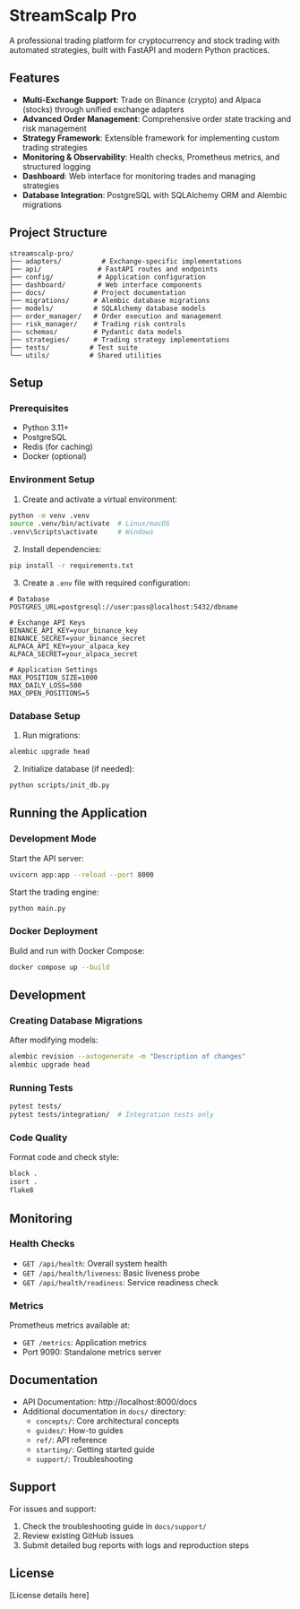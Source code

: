 # StreamScalp Pro

A professional trading platform for cryptocurrency and stock trading with automated strategies, built with FastAPI and modern Python practices.

## Features

- **Multi-Exchange Support**: Trade on Binance (crypto) and Alpaca (stocks) through unified exchange adapters
- **Advanced Order Management**: Comprehensive order state tracking and risk management
- **Strategy Framework**: Extensible framework for implementing custom trading strategies
- **Monitoring & Observability**: Health checks, Prometheus metrics, and structured logging
- **Dashboard**: Web interface for monitoring trades and managing strategies
- **Database Integration**: PostgreSQL with SQLAlchemy ORM and Alembic migrations

## Project Structure

```
streamscalp-pro/
├── adapters/          # Exchange-specific implementations
├── api/              # FastAPI routes and endpoints
├── config/           # Application configuration
├── dashboard/        # Web interface components
├── docs/            # Project documentation
├── migrations/      # Alembic database migrations
├── models/          # SQLAlchemy database models
├── order_manager/   # Order execution and management
├── risk_manager/    # Trading risk controls
├── schemas/         # Pydantic data models
├── strategies/      # Trading strategy implementations
├── tests/          # Test suite
└── utils/          # Shared utilities
```

## Setup

### Prerequisites

- Python 3.11+
- PostgreSQL
- Redis (for caching)
- Docker (optional)

### Environment Setup

1. Create and activate a virtual environment:
```bash
python -m venv .venv
source .venv/bin/activate  # Linux/macOS
.venv\Scripts\activate     # Windows
```

2. Install dependencies:
```bash
pip install -r requirements.txt
```

3. Create a `.env` file with required configuration:
```env
# Database
POSTGRES_URL=postgresql://user:pass@localhost:5432/dbname

# Exchange API Keys
BINANCE_API_KEY=your_binance_key
BINANCE_SECRET=your_binance_secret
ALPACA_API_KEY=your_alpaca_key
ALPACA_SECRET=your_alpaca_secret

# Application Settings
MAX_POSITION_SIZE=1000
MAX_DAILY_LOSS=500
MAX_OPEN_POSITIONS=5
```

### Database Setup

1. Run migrations:
```bash
alembic upgrade head
```

2. Initialize database (if needed):
```bash
python scripts/init_db.py
```

## Running the Application

### Development Mode

Start the API server:
```bash
uvicorn app:app --reload --port 8000
```

Start the trading engine:
```bash
python main.py
```

### Docker Deployment

Build and run with Docker Compose:
```bash
docker compose up --build
```

## Development

### Creating Database Migrations

After modifying models:
```bash
alembic revision --autogenerate -m "Description of changes"
alembic upgrade head
```

### Running Tests

```bash
pytest tests/
pytest tests/integration/  # Integration tests only
```

### Code Quality

Format code and check style:
```bash
black .
isort .
flake8
```

## Monitoring

### Health Checks

- `GET /api/health`: Overall system health
- `GET /api/health/liveness`: Basic liveness probe
- `GET /api/health/readiness`: Service readiness check

### Metrics

Prometheus metrics available at:
- `GET /metrics`: Application metrics
- Port 9090: Standalone metrics server

## Documentation

- API Documentation: http://localhost:8000/docs
- Additional documentation in `docs/` directory:
  - `concepts/`: Core architectural concepts
  - `guides/`: How-to guides
  - `ref/`: API reference
  - `starting/`: Getting started guide
  - `support/`: Troubleshooting

## Support

For issues and support:
1. Check the troubleshooting guide in `docs/support/`
2. Review existing GitHub issues
3. Submit detailed bug reports with logs and reproduction steps

## License

[License details here]
